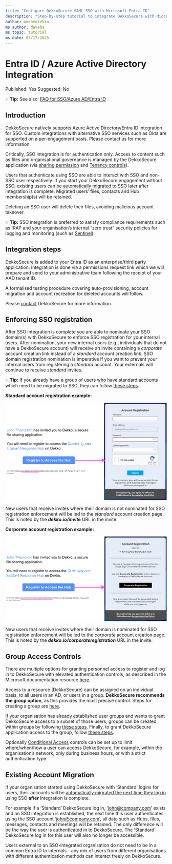 ```yaml
---
title: "Configure DekkoSecure SAML SSO with Microsoft Entra ID"
description: "Step-by-step tutorial to integrate DekkoSecure with Microsoft Entra ID using SAML-based single sign-on."
author: mmehmetekin
ms.author: daveba
ms.topic: tutorial
ms.date: 07/17/2025
---
```


# Entra ID / Azure Active Directory Integration

Published: Yes
Suggested: No


💡 **Tip:** See also: [FAQ for SSO/Azure AD/Entra ID](https://help.dekkosecure.com/onboarding/neLDFwWz7SpDeVu65uBTbc/faq-for-ssoazure-ad/wcS7SYb411QFDkoSpz6ma7)


## Introduction

DekkoSecure natively supports Azure Active Directory/Entra ID integration for SSO. Custom integrations with alternative SSO services such as Okta are supported on a per-engagement basis. Please contact us for more information.

Critically, SSO integration is for authentication only. Access to content such as files and organisational governance is managed by the DekkoSecure application (via [sharing permission](https://help.dekkosecure.com/collaboration-requests-and-signing/2MPjiL8hQXtHCrCbLcZigq) and [Tenancy controls](https://help.dekkosecure.com/organisation-management/rbXt8jt5HAgHbNz8FYp1a9/tenancy-and-hub-roles/vdAyeUtuTXABuKcBB9P5kB)).

Users that authenticate using SSO are able to interact with SSO and non-SSO user respectively. If you start your DekkoSecure engagement without SSO, existing users can be [automatically migrated to SSO](https://help.dekkosecure.com/managing-your-account/jPq7opALsSsYrzVN8Uz3oS/migrate-your-account-to-single-sign-on/dkiSAZ9E71cANmrNCh1mBz) later after integration is complete. Migrated users’ files, contacts and Hub membership(s) will be retained.

Deleting an SSO user will delete their files, avoiding malicious account takeover.

💡 **Tip:** SSO integration is preferred to satisfy compliance requirements such as IRAP and your organisation’s internal “zero trust” security policies for logging and monitoring (such as [Sentinel](https://help.dekkosecure.com/organisation-management/rbXt8jt5HAgHbNz8FYp1a9/microsoft-sentinel-integration/wAdtY9fCGRRWeLDnAX8Kbw)).


## Integration steps

DekkoSecure is added to your Entra ID as an enterprise/third party application. Integration is done via a permissions request link which we will prepare and send to your administrative team following the receipt of your AAD tenant ID.

A formalised testing procedure covering auto-provisioning, account migration and account recreation for deleted accounts will follow.

Please [contact](https://www.dekkosecure.com/contact-us) DekkoSecure for more information.

## Enforcing SSO registration

After SSO integration is complete you are able to nominate your SSO domain(s) with DekkoSecure to enforce SSO registration for your internal users. After nomination, your new internal users (e.g., individuals that do not have a DekkoSecure account) will receive an invite containing a *corporate* account creation link instead of a *standard* account creation link. SSO domain registration nomination is imperative If you want to prevent your internal users from registering a *standard* account. Your externals will continue to receive *standard* invites.

💡 **Tip:** If you already have a group of users who have standard accounts which need to be migrated to SSO, they can follow [these steps](https://help.dekkosecure.com/managing-your-account/jPq7opALsSsYrzVN8Uz3oS/migrate-your-account-to-single-sign-on/dkiSAZ9E71cANmrNCh1mBz).


**Standard account registration example:**

![Standard registration page](media/standard-registration.png)

New users that receive invites where their domain is not nominated for SSO registration enforcement will be led to the *standard* account creation page. This is noted by the ***dekko.io/invite*** URL in the invite.

**Corporate account registration example:**

![Corporate registration page](media/corporate-registration.png)

New users that receive invites where their domain is nominated for SSO registration enforcement will be led to the *corporate* account creation page. This is noted by the ***dekko.io/corporateregistration*** URL in the invite.

## Group Access Controls

There are multiple options for granting personnel access to register and log in to DekkoSecure with elevated authentication controls, as described in the Microsoft documentation resource [here](https://docs.microsoft.com/azure/active-directory/fundamentals/active-directory-manage-groups).

Access to a resource (DekkoSecure) can be assigned on an individual basis, to all users in an AD, or users in a group. **DekkoSecure recommends the group option**, as this provides the most precise control. Steps for creating a group are [here](https://docs.microsoft.com/azure/active-directory/fundamentals/active-directory-groups-create-azure-portal).

If your organisation has already established user groups and wants to grant DekkoSecure access to a subset of those users, groups can be created within groups by following [these steps](https://docs.microsoft.com/azure/active-directory/fundamentals/active-directory-groups-membership-azure-portal). Finally, to grant DekkoSecure application access to the group, follow [these steps](https://docs.microsoft.com/azure/active-directory/users-groups-roles/groups-saasapps).

Optionally [Conditional Access](https://docs.microsoft.com/azure/active-directory/conditional-access/overview) controls can be set up to limit where/when/how a user can access DekkoSecure, for example, within the organisation’s network, only during business hours, or with a strict authentication type.

## Existing **Account Migration**

If your organisation started using DekkoSecure with ‘Standard’ logins for users, their accounts will be [automatically migrated the next time they log in](https://help.dekkosecure.com/managing-your-account/jPq7opALsSsYrzVN8Uz3oS/migrate-your-account-to-single-sign-on/dkiSAZ9E71cANmrNCh1mBz) using SSO **after** integration is complete.

For example if a ‘Standard’ DekkoSecure log in, ‘[john@company.com](mailto:john@company.com)’ exists and an SSO integration is established, the next time this user authenticates using the SSO account ‘[john@company.com](mailto:john@company.com)’, all data such as Hubs, files, messages, contacts and meetings will be retained. The only difference will be the way the user is authenticated in to DekkoSecure. The ‘Standard’ DekkoSecure log in for this user will also no longer be accessible.

Users external to an SSO-integrated organisation do not need to be in a common Entra ID to internals - any mix of users from different organisations with different authentication methods can interact freely on DekkoSecure.
